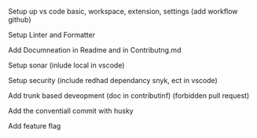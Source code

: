 
Setup up vs code basic, workspace, extension, settings (add workflow github)

Setup Linter and Formatter

Add Documneation in Readme and in Contributng.md

Setup sonar  (inlude local in vscode)

Setup security (include redhad dependancy snyk, ect in vscode)

Add trunk based deveopment (doc in contributinf) (forbidden pull request)

Add the conventiall commit with husky 

Add feature flag


